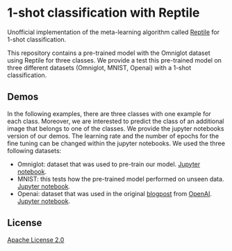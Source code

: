 # 1-shot classification with Reptile

Unofficial implementation of the meta-learning algorithm called [Reptile](https://openai.com/blog/reptile/) for 1-shot classification.

This repository contains a pre-trained model with the Omniglot dataset using Reptile for three classes. We provide a test this pre-trained model on three different datasets (Omniglot, MNIST, Openai) with a 1-shot classification.

## Demos

In the following examples, there are three classes with one example for each class. Moreover, we are interested to predict the class of an additional image that belongs to one of the classes. We provide the jupyter notebooks version of our demos. The learning rate and the number of epochs for the fine tuning can be changed within the jupyter notebooks. We used the three following datasets:

 - Omniglot: dataset that was used to pre-train our model. [Jupyter notebook](https://github.com/adelshb/1-shot-classification-with-Reptile/blob/master/demo_omniglot.ipynb).
 - MNIST: this tests how the pre-trained model performed on unseen data. [Jupyter notebook](https://github.com/adelshb/1-shot-classification-with-Reptile/blob/master/demo_mnist.ipynb).
 - Openai: dataset that was used in the original [blogpost](https://openai.com/blog/reptile/) from [OpenAI](https://openai.com). [Jupyter notebook](https://github.com/adelshb/1-shot-classification-with-Reptile/blob/master/demo_openai.ipynb).

## License
[Apache License 2.0](https://github.com/adelshb/1-shot-classification-with-Reptile/blob/master/LICENSE)
